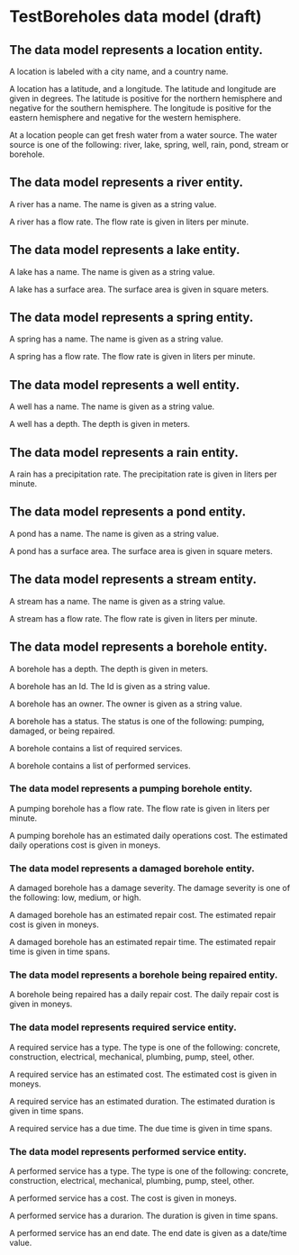 # TestBoreholes data model (draft)

## The data model represents a location entity.

A location is labeled with a city name, and a country name.

A location has a latitude, and a longitude. The latitude and longitude are given in degrees. The latitude is positive for the northern hemisphere and negative for the southern hemisphere. The longitude is positive for the eastern hemisphere and negative for the western hemisphere.

At a location people can get fresh water from a water source. The water source is one of the following: river, lake, spring, well, rain, pond, stream or borehole.

## The data model represents a river entity.

A river has a name. The name is given as a string value.

A river has a flow rate. The flow rate is given in liters per minute.

## The data model represents a lake entity.

A lake has a name. The name is given as a string value.

A lake has a surface area. The surface area is given in square meters.

## The data model represents a spring entity.

A spring has a name. The name is given as a string value.

A spring has a flow rate. The flow rate is given in liters per minute.

## The data model represents a well entity.

A well has a name. The name is given as a string value.

A well has a depth. The depth is given in meters.

## The data model represents a rain entity.

A rain has a precipitation rate. The precipitation rate is given in liters per minute.

## The data model represents a pond entity.

A pond has a name. The name is given as a string value.

A pond has a surface area. The surface area is given in square meters.

## The data model represents a stream entity.

A stream has a name. The name is given as a string value.

A stream has a flow rate. The flow rate is given in liters per minute.

## The data model represents a borehole entity.

A borehole has a depth. The depth is given in meters.

A borehole has an Id. The Id is given as a string value.

A borehole has an owner. The owner is given as a string value.

A borehole has a status. The status is one of the following: pumping, damaged, or being repaired.

A borehole contains a list of required services.

A borehole contains a list of performed services.

### The data model represents a pumping borehole entity.

A pumping borehole has a flow rate. The flow rate is given in liters per minute.

A pumping borehole has an estimated daily operations cost. The estimated daily operations cost is given in moneys.

### The data model represents a damaged borehole entity.

A damaged borehole has a damage severity. The damage severity is one of the following: low, medium, or high.

A damaged borehole has an estimated repair cost. The estimated repair cost is given in moneys.

A damaged borehole has an estimated repair time. The estimated repair time is given in time spans.

### The data model represents a borehole being repaired entity.

A borehole being repaired has a daily repair cost. The daily repair cost is given in moneys.

### The data model represents required service entity.

A required service has a type. The type is one of the following: concrete, construction, electrical, mechanical, plumbing, pump, steel, other.

A required service has an estimated cost. The estimated cost is given in moneys.

A required service has an estimated duration. The estimated duration is given in time spans.

A required service has a due time. The due time is given in time spans.

### The data model represents performed service entity.

A performed service has a type. The type is one of the following: concrete, construction, electrical, mechanical, plumbing, pump, steel, other.

A performed service has a cost. The cost is given in moneys.

A performed service has a durarion. The duration is given in time spans.

A performed service has an end date. The end date is given as a date/time value.
